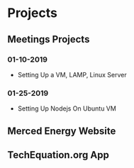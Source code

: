 # Projects
## Meetings Projects 
### 01-10-2019
- Setting Up a VM, LAMP, Linux Server
### 01-25-2019 
- Setting Up Nodejs On Ubuntu VM
## Merced Energy Website
## TechEquation.org App

